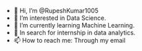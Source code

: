 - 👋 Hi, I’m @RupeshKumar1005
- 👀 I’m interested in Data Science.
- 🌱 I’m currently learning Machine Learning.
- 💞 In search for internship in data analytics.
- 📫 How to reach me: Through my email

<!---
RupeshKumar1005/RupeshKumar1005 is a ✨ special ✨ repository because its `README.md` (this file) appears on your GitHub profile.
You can click the Preview link to take a look at your changes.
--->
